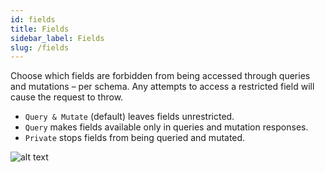 ```yaml
---
id: fields
title: Fields
sidebar_label: Fields
slug: /fields
---
```


Choose which fields are forbidden from being accessed through queries and mutations – per schema. Any attempts to access a restricted field will cause the request to throw.

- `Query & Mutate` (default) leaves fields unrestricted.
- `Query` makes fields available only in queries and mutation responses.
- `Private` stops fields from being queried and mutated.

![alt text](/assets/messages.png "Screenshot of field settings")

